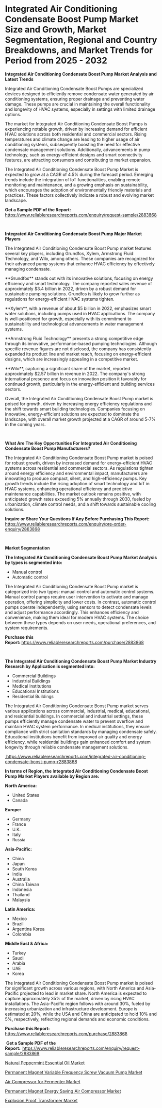<p><h1>Integrated Air Conditioning Condensate Boost Pump Market Size and Growth, Market Segmentation, Regional and Country Breakdowns, and Market Trends for Period from 2025 -  2032</h1></p><p><strong>Integrated Air Conditioning Condensate Boost Pump Market Analysis and Latest Trends</strong></p>
<p><p>Integrated Air Conditioning Condensate Boost Pumps are specialized devices designed to efficiently remove condensate water generated by air conditioning systems, ensuring proper drainage and preventing water damage. These pumps are crucial in maintaining the overall functionality and longevity of HVAC systems, especially in settings with limited drainage options.</p><p>The market for Integrated Air Conditioning Condensate Boost Pumps is experiencing notable growth, driven by increasing demand for efficient HVAC solutions across both residential and commercial sectors. Rising temperatures and climate change are leading to higher usage of air conditioning systems, subsequently boosting the need for effective condensate management solutions. Additionally, advancements in pump technology, such as energy-efficient designs and smart connectivity features, are attracting consumers and contributing to market expansion.</p><p>The Integrated Air Conditioning Condensate Boost Pump Market is expected to grow at a CAGR of 4.5% during the forecast period. Emerging trends include the integration of IoT functionalities, enabling remote monitoring and maintenance, and a growing emphasis on sustainability, which encourages the adoption of environmentally friendly materials and practices. These factors collectively indicate a robust and evolving market landscape.</p></p>
<p><strong>Get a Sample PDF of the Report:&nbsp;</strong> <a href="https://www.reliableresearchreports.com/enquiry/request-sample/2883868?utm_campaign=8&utm_medium=2&utm_source=Github&utm_content=ia&utm_term=13032025&utm_id=integrated-air-conditioning-condensate-boost-pump">https://www.reliableresearchreports.com/enquiry/request-sample/2883868</a></p>
<p>&nbsp;</p>
<p><strong>Integrated Air Conditioning Condensate Boost Pump Major Market Players</strong></p>
<p><p>The Integrated Air Conditioning Condensate Boost Pump market features several key players, including Grundfos, Xylem, Armstrong Fluid Technology, and Wilo, among others. These companies are recognized for their advanced pump systems that enhance HVAC efficiency by effectively managing condensate.</p><p>**Grundfos** stands out with its innovative solutions, focusing on energy efficiency and smart technology. The company reported sales revenue of approximately $3.4 billion in 2022, driven by a robust demand for sustainable pumping solutions. Grundfos is likely to grow further as regulations for energy-efficient HVAC systems tighten.</p><p>**Xylem**, with a revenue of about $5 billion in 2022, emphasizes smart water solutions, including pumps used in HVAC applications. The company is well-positioned for growth, especially with its commitment to sustainability and technological advancements in water management systems.</p><p>**Armstrong Fluid Technology** presents a strong competitive edge through its innovative, performance-based pumping technologies. Although specific revenue figures are not disclosed, the company has consistently expanded its product line and market reach, focusing on energy-efficient designs, which are increasingly appealing in a competitive market.</p><p>**Wilo**, capturing a significant share of the market, reported approximately $2.57 billion in revenue in 2022. The company's strong international presence and focus on innovation position it favorably for continued growth, particularly in the energy-efficient and building services sectors.</p><p>Overall, the Integrated Air Conditioning Condensate Boost Pump market is poised for growth, driven by increasing energy efficiency regulations and the shift towards smart building technologies. Companies focusing on innovative, energy-efficient solutions are expected to dominate the landscape, with overall market growth projected at a CAGR of around 5-7% in the coming years.</p></p>
<p>&nbsp;</p>
<p><strong>What Are The Key Opportunities For Integrated Air Conditioning Condensate Boost Pump Manufacturers?</strong></p>
<p><p>The Integrated Air Conditioning Condensate Boost Pump market is poised for robust growth, driven by increased demand for energy-efficient HVAC systems across residential and commercial sectors. As regulations tighten around energy efficiency and environmental impact, manufacturers are innovating to produce compact, silent, and high-efficiency pumps. Key growth trends include the rising adoption of smart technology and IoT in HVAC systems, enhancing operational efficiency and predictive maintenance capabilities. The market outlook remains positive, with anticipated growth rates exceeding 5% annually through 2030, fueled by urbanization, climate control needs, and a shift towards sustainable cooling solutions.</p></p>
<p><strong>Inquire or Share Your Questions If Any Before Purchasing This Report:</strong> <a href="https://www.reliableresearchreports.com/enquiry/pre-order-enquiry/2883868?utm_campaign=8&utm_medium=2&utm_source=Github&utm_content=ia&utm_term=13032025&utm_id=integrated-air-conditioning-condensate-boost-pump">https://www.reliableresearchreports.com/enquiry/pre-order-enquiry/2883868</a></p>
<p>&nbsp;</p>
<p><strong>Market Segmentation</strong></p>
<p><strong>The Integrated Air Conditioning Condensate Boost Pump Market Analysis by types is segmented into:</strong></p>
<p><ul><li>Manual control</li><li>Automatic control</li></ul></p>
<p><p>The Integrated Air Conditioning Condensate Boost Pump market is categorized into two types: manual control and automatic control systems. Manual control pumps require user intervention to activate and manage operation, offering simplicity and lower costs. In contrast, automatic control pumps operate independently, using sensors to detect condensate levels and adjust performance accordingly. This enhances efficiency and convenience, making them ideal for modern HVAC systems. The choice between these types depends on user needs, operational preferences, and system requirements.</p></p>
<p><strong>Purchase this Report:&nbsp;</strong><a href="https://www.reliableresearchreports.com/purchase/2883868?utm_campaign=8&utm_medium=2&utm_source=Github&utm_content=ia&utm_term=13032025&utm_id=integrated-air-conditioning-condensate-boost-pump">https://www.reliableresearchreports.com/purchase/2883868</a></p>
<p>&nbsp;</p>
<p><strong>The Integrated Air Conditioning Condensate Boost Pump Market Industry Research by Application is segmented into:</strong></p>
<p><ul><li>Commercial Buildings</li><li>Industrial Buildings</li><li>Medical Institutions</li><li>Educational Institutions</li><li>Residential Buildings</li></ul></p>
<p><p>The Integrated Air Conditioning Condensate Boost Pump market serves various applications across commercial, industrial, medical, educational, and residential buildings. In commercial and industrial settings, these pumps efficiently manage condensate water to prevent overflow and maintain HVAC system performance. In medical institutions, they ensure compliance with strict sanitation standards by managing condensate safely. Educational institutions benefit from improved air quality and energy efficiency, while residential buildings gain enhanced comfort and system longevity through reliable condensate management solutions.</p></p>
<p><a href="https://www.reliableresearchreports.com/integrated-air-conditioning-condensate-boost-pump-r2883868?utm_campaign=8&utm_medium=2&utm_source=Github&utm_content=ia&utm_term=13032025&utm_id=integrated-air-conditioning-condensate-boost-pump">&nbsp;https://www.reliableresearchreports.com/integrated-air-conditioning-condensate-boost-pump-r2883868</a></p>
<p><strong>In terms of Region, the Integrated Air Conditioning Condensate Boost Pump Market Players available by Region are:</strong></p>
<p>
    <p> <strong> North America: </strong>
        <ul>
            <li>United States</li>
            <li>Canada</li>
        </ul>
        </p> 
    <p> <strong> Europe: </strong>
        <ul>
            <li>Germany</li>
            <li>France</li>
            <li>U.K.</li>
            <li>Italy</li>
            <li>Russia</li>
        </ul>
        </p> 
    <p> <strong> Asia-Pacific: </strong>
        <ul>
            <li>China</li>
            <li>Japan</li>
            <li>South Korea</li>
            <li>India</li>
            <li>Australia</li>
            <li>China Taiwan</li>
            <li>Indonesia</li>
            <li>Thailand</li>
            <li>Malaysia</li>
        </ul>
        </p> 
    <p> <strong> Latin America: </strong>
        <ul>
            <li>Mexico</li>
            <li>Brazil</li>
            <li>Argentina Korea</li>
            <li>Colombia</li>
        </ul>
        </p> 
    <p> <strong> Middle East & Africa: </strong>
        <ul>
            <li>Turkey</li>
            <li>Saudi</li>
            <li>Arabia</li>
            <li>UAE</li>
            <li>Korea</li>
        </ul>
    </p>
    </p>
<p><p>The Integrated Air Conditioning Condensate Boost Pump market is poised for significant growth across various regions, with North America and Asia-Pacific projected to lead in market share. North America is expected to capture approximately 35% of the market, driven by rising HVAC installations. The Asia-Pacific region follows with around 30%, fueled by increasing urbanization and infrastructure development. Europe is estimated at 20%, while the USA and China are anticipated to hold 10% and 5%, respectively, reflecting regional demands and economic conditions.</p></p>
<p><strong>Purchase this Report: </strong><a href="https://www.reliableresearchreports.com/purchase/2883868?utm_campaign=8&utm_medium=2&utm_source=Github&utm_content=ia&utm_term=13032025&utm_id=integrated-air-conditioning-condensate-boost-pump">https://www.reliableresearchreports.com/purchase/2883868</a></p>
<p>&nbsp;<strong>Get a Sample PDF of the Report:&nbsp;&nbsp;</strong><a href="https://www.reliableresearchreports.com/enquiry/request-sample/2883868?utm_campaign=8&utm_medium=2&utm_source=Github&utm_content=ia&utm_term=13032025&utm_id=integrated-air-conditioning-condensate-boost-pump">https://www.reliableresearchreports.com/enquiry/request-sample/2883868</a></p>
<p><strong></strong></p>
<p><p><a href="https://github.com/wyettillesr4/Market-Research-Report-List-1/blob/main/natural-peppermint-essential-oil-market.md?utm_campaign=8&utm_medium=2&utm_source=Github&utm_content=ia&utm_term=13032025&utm_id=integrated-air-conditioning-condensate-boost-pump">Natural Peppermint Essential Oil Market</a></p><p><a href="https://github.com/bufkamaiahi7/Market-Research-Report-List-1/blob/main/permanent-magnet-variable-frequency-screw-vacuum-pump-market.md?utm_campaign=8&utm_medium=2&utm_source=Github&utm_content=ia&utm_term=13032025&utm_id=integrated-air-conditioning-condensate-boost-pump">Permanent Magnet Variable Frequency Screw Vacuum Pump Market</a></p><p><a href="https://github.com/vigatoimrene04/Market-Research-Report-List-1/blob/main/air-compressor-for-fermenter-market.md?utm_campaign=8&utm_medium=2&utm_source=Github&utm_content=ia&utm_term=13032025&utm_id=integrated-air-conditioning-condensate-boost-pump">Air Compressor for Fermenter Market</a></p><p><a href="https://github.com/fraryatena85/Market-Research-Report-List-1/blob/main/permanent-magnet-energy-saving-air-compressor-market.md?utm_campaign=8&utm_medium=2&utm_source=Github&utm_content=ia&utm_term=13032025&utm_id=integrated-air-conditioning-condensate-boost-pump">Permanent Magnet Energy Saving Air Compressor Market</a></p><p><a href="https://github.com/gasiorgary79/Market-Research-Report-List-1/blob/main/explosion-proof-transformer-market.md?utm_campaign=8&utm_medium=2&utm_source=Github&utm_content=ia&utm_term=13032025&utm_id=integrated-air-conditioning-condensate-boost-pump">Explosion Proof Transformer Market</a></p></p>